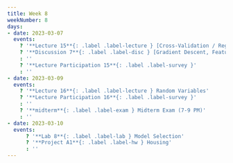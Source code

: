```yaml
---
title: Week 8
weekNumber: 8
days:
- date: 2023-03-07
  events:
    ? '**Lecture 15**{: .label .label-lecture } [Cross-Validation / Regularization](lecture/lec15)'
    ? '**Discussion 7**{: .label .label-disc } [Gradient Descent, Feature Engineering](https://drive.google.com/file/d/1dUIFaoyvQjsqZ9kbD_xuAjOIgxeasV_h/view?usp=sharing)' 
    : ''
    ? '**Lecture Participation 15**{: .label .label-survey }'
    : ''
- date: 2023-03-09
  events:
    ? '**Lecture 16**{: .label .label-lecture } Random Variables'
    ? '**Lecture Participation 16**{: .label .label-survey }'
    : ''
    ? '**midterm**{: .label .label-exam } Midterm Exam (7-9 PM)'
    : ''
- date: 2023-03-10
  events:
      ? '**Lab 8**{: .label .label-lab } Model Selection'
      ? '**Project A1**{: .label .label-hw } Housing'
      : ''
---
```

